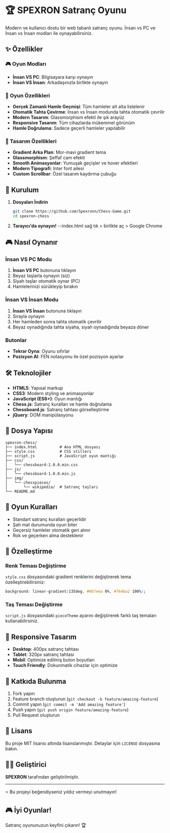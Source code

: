 # 🏆 SPEXRON Satranç Oyunu

Modern ve kullanıcı dostu bir web tabanlı satranç oyunu. İnsan vs PC ve İnsan vs İnsan modları ile oynayabilirsiniz.

## ✨ Özellikler

### 🎮 Oyun Modları
- **İnsan VS PC**: Bilgisayara karşı oynayın
- **İnsan VS İnsan**: Arkadaşınızla birlikte oynayın

### 🎯 Oyun Özellikleri
- **Gerçek Zamanlı Hamle Geçmişi**: Tüm hamleler alt alta listelenir
- **Otomatik Tahta Çevirme**: İnsan vs İnsan modunda tahta otomatik çevrilir
- **Modern Tasarım**: Glassmorphism efekti ile şık arayüz
- **Responsive Tasarım**: Tüm cihazlarda mükemmel görünüm
- **Hamle Doğrulama**: Sadece geçerli hamleler yapılabilir

### 🎨 Tasarım Özellikleri
- **Gradient Arka Plan**: Mor-mavi gradient tema
- **Glassmorphism**: Şeffaf cam efekti
- **Smooth Animasyonlar**: Yumuşak geçişler ve hover efektleri
- **Modern Tipografi**: Inter font ailesi
- **Custom Scrollbar**: Özel tasarım kaydırma çubuğu

## 🚀 Kurulum

1. **Dosyaları İndirin**
   ```bash
   git clone https://github.com/Spexronn/Chess-Game.git
   cd spexron-chess
   ```

2. **Tarayıcı'da oynayın!**
    --index.html sağ tık > birlikte aç > Google Chrome


## 🎮 Nasıl Oynanır

### İnsan VS PC Modu
1. **İnsan VS PC** butonuna tıklayın
2. Beyaz taşlarla oynayın (siz)
3. Siyah taşlar otomatik oynar (PC)
4. Hamlelerinizi sürükleyip bırakın

### İnsan VS İnsan Modu
1. **İnsan VS İnsan** butonuna tıklayın
2. Sırayla oynayın
3. Her hamleden sonra tahta otomatik çevrilir
4. Beyaz oynadığında tahta siyaha, siyah oynadığında beyaza döner

### Butonlar
- **Tekrar Oyna**: Oyunu sıfırlar
- **Pozisyon Al**: FEN notasyonu ile özel pozisyon ayarlar

## 🛠️ Teknolojiler

- **HTML5**: Yapısal markup
- **CSS3**: Modern styling ve animasyonlar
- **JavaScript (ES6+)**: Oyun mantığı
- **Chess.js**: Satranç kuralları ve hamle doğrulama
- **Chessboard.js**: Satranç tahtası görselleştirme
- **jQuery**: DOM manipülasyonu

## 📁 Dosya Yapısı

```
spexron-chess/
├── index.html          # Ana HTML dosyası
├── style.css           # CSS stilleri
├── script.js           # JavaScript oyun mantığı
├── css/
│   └── chessboard-1.0.0.min.css
├── js/
│   └── chessboard-1.0.0.min.js
├── img/
│   └── chesspieces/
│       └── wikipedia/  # Satranç taşları
└── README.md
```

## 🎯 Oyun Kuralları

- Standart satranç kuralları geçerlidir
- Şah mat durumunda oyun biter
- Geçersiz hamleler otomatik geri alınır
- Rok ve geçerken alma desteklenir

## 🎨 Özelleştirme

### Renk Teması Değiştirme
`style.css` dosyasındaki gradient renklerini değiştirerek tema özelleştirebilirsiniz:

```css
background: linear-gradient(135deg, #667eea 0%, #764ba2 100%);
```

### Taş Teması Değiştirme
`script.js` dosyasındaki `pieceTheme` ayarını değiştirerek farklı taş temaları kullanabilirsiniz.

## 📱 Responsive Tasarım

- **Desktop**: 400px satranç tahtası
- **Tablet**: 320px satranç tahtası
- **Mobil**: Optimize edilmiş buton boyutları
- **Touch Friendly**: Dokunmatik cihazlar için optimize

## 🤝 Katkıda Bulunma

1. Fork yapın
2. Feature branch oluşturun (`git checkout -b feature/amazing-feature`)
3. Commit yapın (`git commit -m 'Add amazing feature'`)
4. Push yapın (`git push origin feature/amazing-feature`)
5. Pull Request oluşturun

## 📄 Lisans

Bu proje MIT lisansı altında lisanslanmıştır. Detaylar için `LICENSE` dosyasına bakın.

## 👨‍💻 Geliştirici

**SPEXRON** tarafından geliştirilmiştir.

---

⭐ Bu projeyi beğendiyseniz yıldız vermeyi unutmayın!

## 🎮 İyi Oyunlar!

Satranç oyununuzun keyfini çıkarın! 🏆
